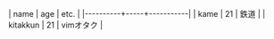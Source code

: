 | name     | age | etc.      |
|----------+-----+-----------|
| kame     | 21  | 鉄道      |
| kitakkun | 21  | vimオタク |
